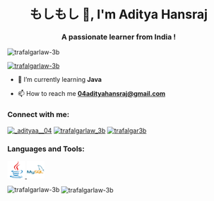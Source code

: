 <h1 align="center">もしもし 👋, I'm Aditya Hansraj</h1>
<h3 align="center">A passionate learner from India !</h3>

<p align="left"> <img src="https://komarev.com/ghpvc/?username=trafalgarlaw-3b&label=Profile%20views&color=0e75b6&style=flat" alt="trafalgarlaw-3b" /> </p>

<p align="left"> <a href="https://github.com/ryo-ma/github-profile-trophy"><img src="https://github-profile-trophy.vercel.app/?username=trafalgarlaw-3b" alt="trafalgarlaw-3b" /></a> </p>

- 🌱 I’m currently learning **Java**

- 📫 How to reach me **04adityahansraj@gmail.com**

<h3 align="left">Connect with me:</h3>
<p align="left">
<a href="https://instagram.com/_adityaa__04" target="blank"><img align="center" src="https://raw.githubusercontent.com/rahuldkjain/github-profile-readme-generator/master/src/images/icons/Social/instagram.svg" alt="_adityaa__04" height="30" width="40" /></a>
<a href="https://www.hackerrank.com/trafalgarlaw_3b" target="blank"><img align="center" src="https://raw.githubusercontent.com/rahuldkjain/github-profile-readme-generator/master/src/images/icons/Social/hackerrank.svg" alt="trafalgarlaw_3b" height="30" width="40" /></a>
<a href="https://www.leetcode.com/trafalgar3b" target="blank"><img align="center" src="https://raw.githubusercontent.com/rahuldkjain/github-profile-readme-generator/master/src/images/icons/Social/leet-code.svg" alt="trafalgar3b" height="30" width="40" /></a>
</p>

<h3 align="left">Languages and Tools:</h3>
<p align="left"> <a href="https://www.java.com" target="_blank" rel="noreferrer"> <img src="https://raw.githubusercontent.com/devicons/devicon/master/icons/java/java-original.svg" alt="java" width="40" height="40"/> </a> <a href="https://www.mysql.com/" target="_blank" rel="noreferrer"> <img src="https://raw.githubusercontent.com/devicons/devicon/master/icons/mysql/mysql-original-wordmark.svg" alt="mysql" width="40" height="40"/> </a> </p>

<p><img align="left" src="https://github-readme-stats.vercel.app/api/top-langs?username=trafalgarlaw-3b&show_icons=true&locale=en&layout=compact" alt="trafalgarlaw-3b" /></p>

<p>&nbsp;<img align="center" src="https://github-readme-stats.vercel.app/api?username=trafalgarlaw-3b&show_icons=true&locale=en" alt="trafalgarlaw-3b" /></p>
